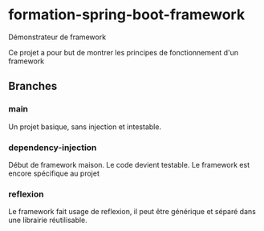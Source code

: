 # formation-spring-boot-framework
Démonstrateur de framework

Ce projet a pour but de montrer les principes de fonctionnement d'un framework

## Branches

### main
Un projet basique, sans injection et intestable.

### dependency-injection
Début de framework maison. Le code devient testable. Le framework est encore spécifique au projet

### reflexion
Le framework fait usage de reflexion, il peut être générique et séparé dans une librairie réutilisable.
